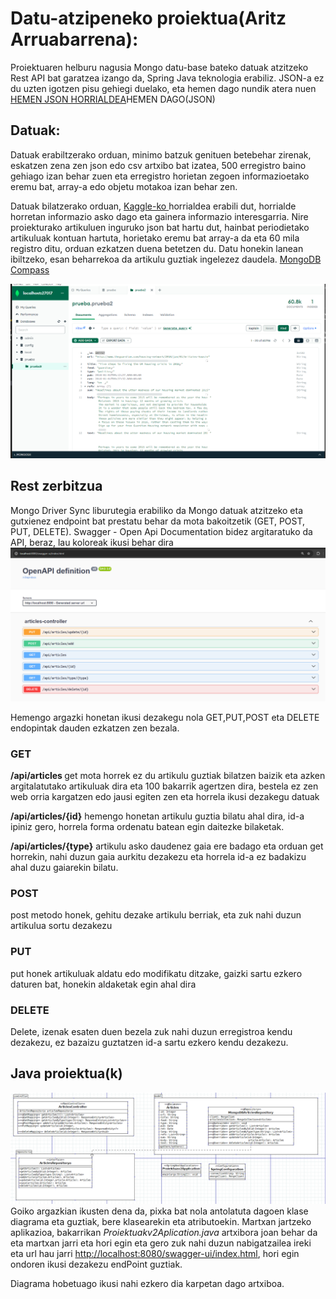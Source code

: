 <h1> Datu-atzipeneko proiektua(Aritz Arruabarrena):</h1>

Proiektuaren helburu nagusia Mongo datu-base bateko datuak atzitzeko Rest API bat garatzea izango da, Spring Java teknologia erabiliz.
JSON-a ez du uzten igotzen pisu gehiegi duelako, eta hemen dago nundik atera nuen [HEMEN JSON HORRIALDEA](https://www.kaggle.com/datasets/julianschelb/newsdata)HEMEN DAGO(JSON)

<h2>Datuak:</h2>

Datuak erabiltzerako orduan, minimo batzuk genituen betebehar zirenak, eskatzen zena zen json edo csv artxibo bat izatea, 500 erregistro baino gehiago izan behar zuen eta erregistro horietan zegoen informazioetako eremu bat, array-a edo objetu motakoa izan behar zen.

Datuak bilatzerako orduan, <u src="https://www.kaggle.com/">Kaggle-ko </u> horrialdea erabili dut, horrialde horretan informazio asko dago eta gainera informazio interesgarria. 
Nire proiekturako artikuluen inguruko json bat hartu dut, hainbat periodietako artikuluak kontuan hartuta, horietako eremu bat array-a da eta 60 mila registro ditu, orduan ezkatzen duena betetzen du. Datu honekin lanean ibiltzeko, esan beharrekoa da artikulu guztiak ingelezez daudela. <u src="https://www.mongodb.com/products/tools/compass" >MongoDB Compass</u>

<img src="./images/Screenshot 2024-01-14 203402.png">


<h2>Rest zerbitzua</h2>




Mongo Driver Sync liburutegia erabiliko da Mongo datuak atzitzeko eta gutxienez endpoint bat prestatu behar da mota bakoitzetik (GET, POST, PUT, DELETE). Swagger - Open Api Documentation bidez argitaratuko da API, beraz, lau koloreak ikusi behar dira
<img src="./images/Screenshot 2024-01-14 203704.png">

Hemengo argazki honetan ikusi dezakegu nola GET,PUT,POST eta DELETE endopintak dauden ezkatzen zen bezala.

<h3> GET </h3>

<b>/api/articles </b> get mota horrek ez du artikulu guztiak bilatzen baizik eta azken argitalatutako artikuluak dira eta 100 bakarrik agertzen dira, bestela ez zen web orria kargatzen edo jausi egiten zen eta horrela ikusi dezakegu datuak


<b>/api/articles/{id}</b> hemengo honetan artikulu guztia bilatu ahal dira, id-a ipiniz gero, horrela forma ordenatu batean egin daitezke bilaketak.


<b>/api/articles/{type}</b>
artikulu asko daudenez gaia ere badago eta orduan get horrekin, nahi duzun gaia aurkitu dezakezu eta horrela id-a ez badakizu ahal duzu gaiarekin bilatu.


<h3> POST </h3>

post metodo honek, gehitu dezake artikulu berriak, eta zuk nahi duzun artikulua sortu dezakezu

<h3> PUT </h3>
put honek artikuluak aldatu edo modifikatu ditzake, gaizki sartu ezkero daturen bat, honekin aldaketak egin ahal dira

<h3> DELETE </h3>

Delete, izenak esaten duen bezela zuk nahi duzun erregistroa kendu dezakezu, ez bazaizu guztatzen id-a sartu ezkero kendu dezakezu.


<h2>Java proiektua(k)</h2>

<img src="./images/dia.png">
Goiko argazkian ikusten dena da, pixka bat nola antolatuta dagoen klase diagrama eta guztiak, bere klasearekin eta atributoekin. Martxan jartzeko aplikazioa, bakarrikan <i>Proiektuakv2Aplication.java</i> artxibora joan behar da eta martxan jarri eta hori egin eta gero zuk nahi duzun nabigatzailea ireki eta url hau jarri <u>http://localhost:8080/swagger-ui/index.html</u>, hori egin ondoren ikusi dezakezu endPoint guztiak.

Diagrama hobetuago ikusi nahi ezkero dia karpetan dago artxiboa.
